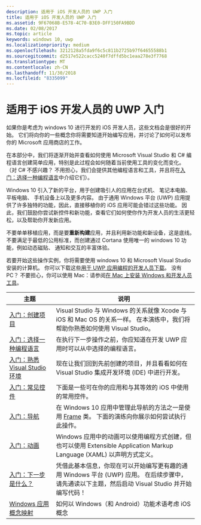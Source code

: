 ```yaml
---
description: 适用于 iOS 开发人员的 UWP 入门
title: 适用于 iOS 开发人员的 UWP 入门
ms.assetid: 9F67068B-E578-4C70-B3E0-DFF150FA9BDD
ms.date: 02/08/2017
ms.topic: article
keywords: windows 10, uwp
ms.localizationpriority: medium
ms.openlocfilehash: 3212128a5fda9f6c5c811b2725b97f64655588b1
ms.sourcegitcommit: d2517e522cacc5240f7dffd5bc1eaa278e3f7768
ms.translationtype: MT
ms.contentlocale: zh-CN
ms.lasthandoff: 11/30/2018
ms.locfileid: "8335099"
---
```

# <a name="getting-started-with-uwp-for-ios-developers"></a>适用于 iOS 开发人员的 UWP 入门


如果你是考虑为 windows 10 进行开发的 iOS 开发人员，这些文档会是很好的开始。 它们将向你的一些概念你将需要知道开始编写应用，并讨论了如何可以发布你的 Microsoft 应用商店的工作。

在本部分中，我们将逐渐开始并查看如何使用 Microsoft Visual Studio 和 C# 编程语言创建简单应用，特别是此过程会如何随着当前使用工具的变化而变化。 （对 C# 不感兴趣？ 不用担心，我们会提供其他编程语言和工具，并且将在[入门：选择一种编程语言](getting-started-choosing-a-programming-language.md)中介绍它们）。

Windows 10 引入了新的平台，用于创建吸引人的应用在台式机、 笔记本电脑、 平板电脑、 手机设备上以及更多内容。 由于通用 Windows 平台 (UWP) 应用提供了许多独特的功能，因此，直接移植你的 iOS 应用可能会错过这些功能。 因此，我们鼓励你尝试新控件和新功能，查看它们如何使你作为开发人员的生活更轻松，以及帮助你开发新应用。

不要单单移植应用，而是要**重新构建**应用，并且利用新功能和新设备，这是底线。 不要满足于最低的公用标准，而创建通过 Cortana 使用唯一的 windows 10 功能，例如动态磁贴、 通知和交互的丰富体验。

若要开始这些操作实例，你将需要使用 windows 10 和 Microsoft Visual Studio 安装的计算机。 你可以下载这些[用于 UWP 应用编程的开发人员下载](https://developer.microsoft.com/en-us/windows/downloads)。 没有 PC？ 不要担心，你可以使用 Mac：请参阅[在 Mac 上安装 Windows 和开发人员工具](setting-up-your-mac-with-windows-10.md)。

| 主题 | 说明 |
|-------|-------------|
| [入门：创建项目](getting-started-creating-a-project.md) | Visual Studio 与 Windows 的关系就像 Xcode 与 iOS 和 Mac OS 的关系一样。 在本演练中，我们将帮助你熟悉如何使用 Visual Studio。 |
| [入门：选择一种编程语言](getting-started-choosing-a-programming-language.md) | 在执行下一步操作之前，你应知道在开发 UWP 应用时可以从中选择的编程语言。 |
| [入门：熟悉 Visual Studio 环境](getting-started-getting-around-in-visual-studio.md) | 现在让我们回到先前创建的项目，并且看看如何在 Visual Studio 集成开发环境 (IDE) 中进行开发。 |
| [入门：常见控件](getting-started-common-controls.md) | 下面是一些可在你的应用和与其等效的 iOS 中使用的常用控件。 |
| [入门：导航](getting-started-navigation.md) | 在 Windows 10 应用中管理此导航的方法之一是使用 [Frame](https://msdn.microsoft.com/library/windows/apps/br242682) 类。 下面的演练向你展示如何尝试执行此操作。 |
| [入门：动画](getting-started-animation.md) | Windows 应用中的动画可以使用编程方式创建，但也可以使用 Extensible Application Markup Language (XAML) 以声明方式定义。 |
| [入门：下一步是什么？](getting-started-what-next.md) | 凭借此基本信息，你现在可以开始编写更有趣的通用 Windows 平台 (UWP) 应用。 在后续步骤中，请先通读以下主题，然后启动 Visual Studio 并开始编写代码！ |
| [Windows 应用概念映射](https://msdn.microsoft.com//windows/uwp/porting/android-ios-uwp-map) | 如何以 Windows（和 Android）功能术语考虑 iOS 概念 |

 

 

 
